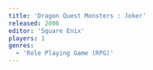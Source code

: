 ```yaml
---
title: 'Dragon Quest Monsters : Joker'
released: 2006
editor: 'Square Enix'
players: 1
genres:
  - 'Role Playing Game (RPG)'
---
```

